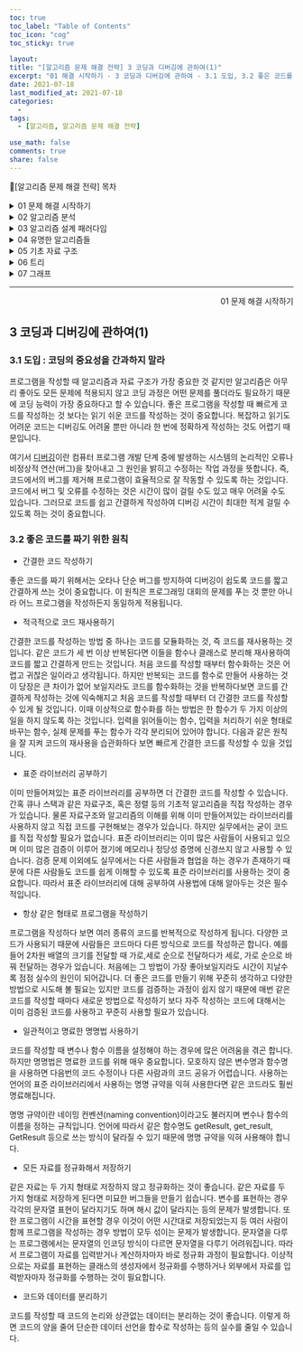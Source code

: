 ```yaml
---
toc: true
toc_label: "Table of Contents"
toc_icon: "cog"
toc_sticky: true

layout:
title: "[알고리즘 문제 해결 전략] 3 코딩과 디버깅에 관하여(1)"
excerpt: "01 해결 시작하기 - 3 코딩과 디버깅에 관하여 - 3.1 도입, 3.2 좋은 코드를 짜기 위한 원칙"
date: 2021-07-18
last_modified_at: 2021-07-18
categories:
  -
tags:
  - [알고리즘, 알고리즘 문제 해결 전략]

use_math: false
comments: true
share: false
---
```


📖[알고리즘 문제 해결 전략] 목차

<details>
<summary>01 문제 해결 시작하기</summary>
<div markdown="1">
  - [2 문제 해결 개관](./2021-07-11-[알고리즘 문제 해결 전략]-2 문제해결.md) <br>
  - [3 코딩과 디버깅에 관하여(1)](./2021-07-18-[알고리즘 문제 해결 전략]-3 코딩과 디버깅에 관하여(1).md) <br>
  - [3 코딩과 디버깅에 관하여(2)](./2021-07-25-[알고리즘 문제 해결 전략]-3 코딩과 디버깅에 관하여(2).md)
</div>
</details>

<details>
<summary>02 알고리즘 분석</summary>
<div markdown="1">       
   - [4 알고리즘의 시간 복잡도 분석]() <br>
   - [5 알고리즘의 정당성 증명]() <br>
</div>
</details>

<details>
<summary>03 알고리즘 설계 패러다임</summary>
<div markdown="1">       
   - [6 무식하게 풀기]()<br>
   - [7 분할 정복]()<br>
   - [8 동적 계획법]()<br>
   - [9 동적 계획법 테크닉]()<br>
   - [10 탐욕법]()<br>
   - [11 조합 탐색]()<br>
   - [12 최적화 문제 결정 문제로 바꿔 풀기]()<br>
</div>
</details>

<details>
<summary>04 유명한 알고리즘들</summary>
<div markdown="1">
    - [13 수치 해석]()<br>
    - [14 정수론]()<br>
    - [15 계산 기하]() <br>
</div>
</details>

<details>
<summary>05 기초 자료 구조</summary>
<div markdown="1">
    - [16 비트마스크]()<br>
    - [17 부분 합]()<br>
    - [18 선형 자료 구조]()<br>
    - [19 큐와 스택, 데크]()<br>
    - [20 문자열]()<br>
</div>
</details>
 
<details>
<summary>06 트리</summary>
<div markdown="1">
    - [21 트리의 구현과 순회]()<br>
    - [22 이진 검색 트리]()<br>
    - [23 우선순위 큐와 힙]()<br>
    - [24 구간 트리]()<br>
    - [25 상호 배타적 집합]()<br>
    - [26 트라이]()<br>
</div>
</details>

<details>
<summary>07 그래프</summary>
<div markdown="1">
    - [27 그래프의 표현과 정의]()<br>
    - [28 그래프의 깊이 우선 탐색]()<br>
    - [29 그래프의 너비 우선 탐색]()<br>
    - [30 최단 경로 알고리즘]()<br>
    - [31 최소 스패닝 트리]()<br>
    - [32 네트워크 유량]()<br>
</div>
</details>

---

<div style="text-align: right"> 01 문제 해결 시작하기 </div>

## 3 코딩과 디버깅에 관하여(1)

### 3.1 도입 : 코딩의 중요성을 간과하지 말라

프로그램을 작성할 때 알고리즘과 자료 구조가 가장 중요한 것 같지만 알고리즘은 아무리 좋아도 모든 문제에 적용되지 않고 코딩 과정은 어떤 문제를 풀더라도 필요하기 때문에 코딩 능력이 가장 중요하다고 할 수 있습니다. 좋은 프로그램을 작성할 때 빠르게 코드를 작성하는 것 보다는 읽기 쉬운 코드를 작성하는 것이 중요합니다. 복잡하고 읽기도 어려운 코드는 디버깅도 어려울 뿐만 아니라 한 번에 정확하게 작성하는 것도 어렵기 때문입니다.

여기서 [디버깅](https://ko.wikipedia.org/wiki/%EB%94%94%EB%B2%84%EA%B7%B8)이란 컴퓨터 프로그램 개발 단계 중에 발생하는 시스템의 논리적인 오류나 비정상적 연산(버그)을 찾아내고 그 원인을 밝히고 수정하는 작업 과정을 뜻합니다. 즉, 코드에서의 버그를 제거해 프로그램이 효율적으로 잘 작동할 수 있도록 하는 것입니다. 코드에서 버그 및 오류를 수정하는 것은 시간이 많이 걸릴 수도 있고 매우 어려울 수도 있습니다. 그러므로 코드를 쉽고 간결하게 작성하여 디버깅 시간이 최대한 적게 걸릴 수 있도록 하는 것이 중요합니다.

### 3.2 좋은 코드를 짜기 위한 원칙

- 간결한 코드 작성하기

좋은 코드를 짜기 위해서는 오타나 단순 버그를 방지하여 디버깅이 쉽도록 코드를 짧고 간결하게 쓰는 것이 중요합니다. 이 원칙은 프로그래밍 대회의 문제를 푸는 것 뿐만 아니라 어느 프로그램을 작성하든지 동일하게 적용됩니다.

- 적극적으로 코드 재사용하기

간결한 코드를 작성하는 방법 중 하나는 코드를 모듈화하는 것, 즉 코드를 재사용하는 것입니다. 같은 코드가 세 번 이상 반복된다면 이들을 함수나 클래스로 분리해 재사용하여 코드를 짧고 간결하게 만드는 것입니다. 처음 코드를 작성할 때부터 함수화하는 것은 어렵고 귀찮은 일이라고 생각됩니다. 하지만 반복되는 코드를 함수로 만들어 사용하는 것이 당장은 큰 차이가 없어 보일지라도 코드를 함수화하는 것을 반복하다보면 코드를 간결하게 작성하는 것에 익숙해지고 처음 코드를 작성할 때부터 더 간결한 코드를 작성할 수 있게 될 것입니다. 이때 이상적으로 함수화를 하는 방법은 한 함수가 두 가지 이상의 일을 하지 않도록 하는 것입니다. 입력을 읽어들이는 함수, 입력을 처리하기 쉬운 형태로 바꾸는 함수, 실제 문제를 푸는 함수가 각각 분리되어 있어야 합니다. 다음과 같은 원칙을 잘 지켜 코드의 재사용을 습관화하다 보면 빠르게 간결한 코드를 작성할 수 있을 것입니다.

- 표준 라이브러리 공부하기

이미 만들어져있는 표준 라이브러리를 공부하면 더 간결한 코드를 작성할 수 있습니다. 간혹 큐나 스택과 같은 자료구조, 혹은 정렬 등의 기초적 알고리즘을 직접 작성하는 경우가 있습니다. 물론 자료구조와 알고리즘의 이해를 위해 이미 만들어져있는 라이브러리를 사용하지 않고 직접 코드를 구현해보는 경우가 있습니다. 하지만 실무에서는 굳이 코드를 직접 작성할 필요가 없습니다. 표준 라이브러리는 이미 많은 사람들이 사용되고 있으며 이미 많은 검증이 이루어 졌기에 메모리나 정당성 증명에 신경쓰지 않고 사용할 수 있습니다. 검증 문제 이외에도 실무에서는 다른 사람들과 협업을 하는 경우가 존재하기 때문에 다른 사람들도 코드를 쉽게 이해할 수 있도록 표준 라이브러리를 사용하는 것이 중요합니다. 따라서 표준 라이브러리에 대해 공부하여 사용법에 대해 알아두는 것은 필수적입니다.

- 항상 같은 형태로 프로그램을 작성하기

프로그램을 작성하다 보면 여러 종류의 코드를 반복적으로 작성하게 됩니다. 다양한 코드가 사용되기 때문에 사람들은 코드마다 다른 방식으로 코드를 작성하곤 합니다. 예를 들어 2차원 배열의 크기를 전달할 때 가로,세로 순으로 전달하다가 세로, 가로 순으로 바꿔 전달하는 경우가 있습니다. 처음에는 그 방법이 가장 좋아보일지라도 시간이 지날수록 점점 실수의 원인이 되어갑니다. 더 좋은 코드를 만들기 위해 꾸준히 생각하고 다양한 방법으로 시도해 볼 필요는 있지만 코드를 검증하는 과정이 쉽지 않기 때문에 매번 같은 코드를 작성할 때마다 새로운 방법으로 작성하기 보다 자주 작성하는 코드에 대해서는 이미 검증된 코드를 사용하고 꾸준히 사용할 필요가 있습니다.

- 일관적이고 명료한 명명법 사용하기

코드를 작성할 때 변수나 함수 이름을 설정해야 하는 경우에 많은 어려움을 겪곤 합니다. 하지만 명명법은 명료한 코드를 위해 매우 중요합니다. 모호하지 않은 변수명과 함수명을 사용하면 다음번의 코드 수정이나 다른 사람과의 코드 공유가 어렵습니다. 사용하는 언어의 표준 라이브러리에서 사용하는 명명 규약을 익혀 사용한다면 같은 코드라도 훨씬 명료해집니다.

명명 규약이란 네이밍 컨벤션(naming convention)이라고도 불러지며 변수나 함수의 이름을 정하는 규칙입니다. 언어에 따라서 같은 함수명도 getResult, get_result, GetResult 등으로 쓰는 방식이 달라질 수 있기 때문에 명명 규약을 익혀 사용해야 합니다.

- 모든 자료를 정규화해서 저장하기

같은 자료는 두 가지 형태로 저장하지 않고 정규화하는 것이 좋습니다. 같은 자료를 두 가지 형태로 저장하게 된다면 미묘한 버그들을 만들기 쉽습니다. 변수를 표현하는 경우 각각의 문자열 표현이 달라지기도 하며 해시 값이 달라지는 등의 문제가 발생합니다. 또한 프로그램이 시간을 표현할 경우 이것이 어떤 시간대로 저장되었는지 등 여러 사람이 함께 프로그램을 작성하는 경우 방법이 모두 섞이는 문제가 발생합니다. 문자열을 다루는 프로그램에서는 문자열의 인코딩 방식이 다르면 문자열을 다루기 어려워집니다. 따라서 프로그램이 자료를 입력받거나 계산하자마자 바로 정규화 과정이 필요합니다. 이상적으로는 자료를 표현하는 클래스의 생성자에서 정규화를 수행하거나 외부에서 자료를 입력받자마자 정규화를 수행하는 것이 필요합니다.

- 코드와 데이터를 분리하기

코드를 작성할 때 코드의 논리와 상관없는 데이터는 분리하는 것이 좋습니다. 이렇게 하면 코드의 양을 줄어 단순한 데이터 선언을 함수로 작성하는 등의 실수를 줄일 수 있습니다.
